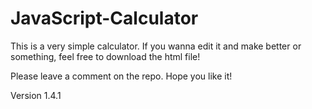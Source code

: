 # JavaScript-Calculator
This is a very simple calculator. If you wanna edit it and make better or something, feel free to download the html file!

Please leave a comment on the repo.
Hope you like it!

Version 1.4.1

